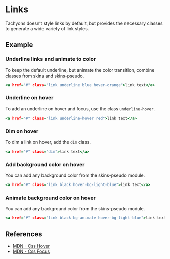 # Links

Tachyons doesn’t style links by default, but provides the necessary classes to generate a wide variety of link styles.

## Example

### Underline links and animate to color

To keep the default underline, but animate the color transition, combine classes from skins and skins-pseudo.

```.html
<a href="#" class="link underline blue hover-orange">link text</a>
```

### Underline on hover

To add an underline on hover and focus, use the class `underline-hover`.

```.html
<a href="#" class="link underline-hover red">link text</a>
```

### Dim on hover

To dim a link on hover, add the `dim` class.

```.html
<a href="#" class="dim">link text</a>
```

### Add background color on hover

You can add any background color from the skins-pseudo module.

```.html
<a href="#" class="link black hover-bg-light-blue">link text</a>
```

### Animate background color on hover

You can add any background color from the skins-pseudo module.

```.html
<a href="#" class="link black bg-animate hover-bg-light-blue">link text</a>
```

## References

- [MDN - Css Hover](https://developer.mozilla.org/en-US/docs/Web/CSS/%3Ahover)
- [MDN - Css Focus](https://developer.mozilla.org/en-US/docs/Web/CSS/%3Afocus)
